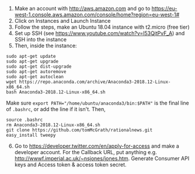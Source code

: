 1. Make an account with http://aws.amazon.com and go to https://eu-west-1.console.aws.amazon.com/console/home?region=eu-west-1#
2. Click on Instances and Launch Instance
3. Follow the steps, make an Ubuntu 18.04 instance with t2.micro (free tier)
4. Set up SSH (see https://www.youtube.com/watch?v=l53QjtPvF_A) and SSH into the instance
5. Then, inside the instance:

```
sudo apt-get update
sudo apt-get upgrade
sudo apt-get dist-upgrade
sudo apt-get autoremove
sudo apt-get autoclean
wget https://repo.anaconda.com/archive/Anaconda3-2018.12-Linux-x86_64.sh
bash Anaconda3-2018.12-Linux-x86_64.sh
```

Make sure
`export PATH="/home/ubuntu/anaconda3/bin:$PATH"`
is the final line of `.bashrc`, or add the line if it isn't. Then,

```
source .bashrc
rm Anaconda3-2018.12-Linux-x86_64.sh
git clone https://github.com/tomMcGrath/rationalnews.git
easy_install tweepy
```

6. Go to https://developer.twitter.com/en/apply-for-access and make a developer account. For the Callback URL, put anything e.g. http://wwwf.imperial.ac.uk/~nsjones/jones.htm. Generate Consumer API keys and Access token & access token secret.
